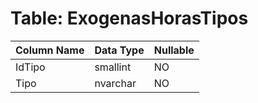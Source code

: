 # Table: ExogenasHorasTipos

| Column Name | Data Type | Nullable |
|-------------|-----------|----------|
| IdTipo | smallint | NO |
| Tipo | nvarchar | NO |
